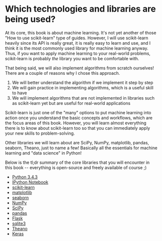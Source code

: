 # Which technologies and libraries are being used?

At its core, this book is about machine learning. It's not yet another of those
"How to use scikit-learn" type of guides. However, I will use scikit-learn heavily since
its API is really great, it is really easy to learn and use, and I think it is the most
commonly used library for machine learning anyway. Thus, if you want to apply machine learning to your real-world problems,
scikit-learn is probably *the* library you want to be comfortable with.

That being said, we will also implement algorithms from scratch ourselves! There are a couple of reasons why I chose this approach.
1. We will better understand the algorithm if we implement it step by step
2. We will gain practice in implementing algorithms, which is a useful skill to have
3. We will implement algorithms that are not implemented in libraries such as scikit-learn yet but are useful for real-world applications

Scikit-learn is just one of the "many" options to put machine learning into action once you understand the basic concepts and workflows, which are the focus areas of this book. However, you will learn almost everything there is to know about scikit-learn too so that you can immediately apply your new skills to problem-solving.

Other libraries we will learn about are SciPy, NumPy, matplotlib, pandas, seaborn, Theano, just to name a few! Basically all the essentials for machine learning and "data science" in Python!

Below is the tl;dr summary of the core libraries that you will encounter in this book -- everything is open-source and freely available of course ;)

- [Python 3.4.3](https://www.python.org/downloads/)
- [IPython Notebook](http://ipython.org/notebook.html)
- [scikit-learn](http://scikit-learn.org/stable/)
- [matplotlib](http://matplotlib.org)
- [seaborn](http://stanford.edu/~mwaskom/software/seaborn/)
- [NumPy](http://www.numpy.org)
- [SciPy](http://www.scipy.org)
- [pandas](http://pandas.pydata.org)
- [Flask](http://flask.pocoo.org)
- [sqlite3](https://docs.python.org/2/library/sqlite3.html)
- [Theano](http://deeplearning.net/software/theano/)
- [Keras](http://keras.io)
